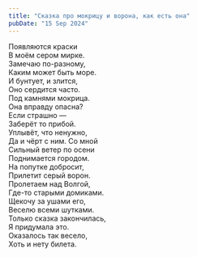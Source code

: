 ```yaml
---
title: "Сказка про мокрицу и ворона, как есть она"
pubDate: "15 Sep 2024"
---
```


Появляются краски\
В моём сером мирке.\
Замечаю по-разному,\
Каким может быть море.\
И бунтует, и злится,\
Оно сердится часто.\
Под камнями мокрица.\
Она вправду опасна?\
Если страшно —\
Заберёт то прибой.\
Уплывёт, что ненужно,\
Да и чёрт с ним. Со мной\
Сильный ветер по осени\
Поднимается городом.\
На попутке добросит,\
Прилетит серый ворон.\
Пролетаем над Волгой,\
Где-то старыми домиками.\
Щекочу за ушами его,\
Веселю всеми шутками.\
Только сказка закончилась,\
Я придумала это.\
Оказалось так весело,\
Хоть и нету билета.